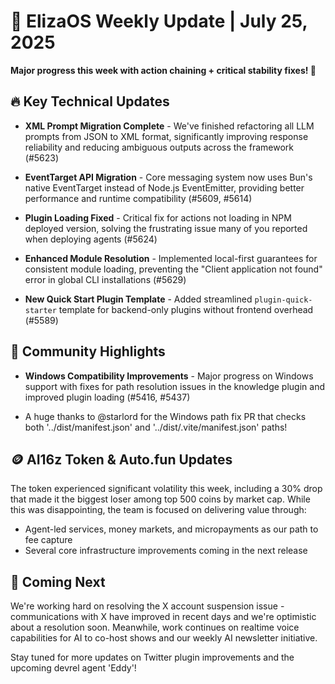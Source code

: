 # 🚀 ElizaOS Weekly Update | July 25, 2025

**Major progress this week with action chaining + critical stability fixes! 🎉**

## 🔥 Key Technical Updates

* **XML Prompt Migration Complete** - We've finished refactoring all LLM prompts from JSON to XML format, significantly improving response reliability and reducing ambiguous outputs across the framework (#5623)

* **EventTarget API Migration** - Core messaging system now uses Bun's native EventTarget instead of Node.js EventEmitter, providing better performance and runtime compatibility (#5609, #5614)

* **Plugin Loading Fixed** - Critical fix for actions not loading in NPM deployed version, solving the frustrating issue many of you reported when deploying agents (#5624)

* **Enhanced Module Resolution** - Implemented local-first guarantees for consistent module loading, preventing the "Client application not found" error in global CLI installations (#5629)

* **New Quick Start Plugin Template** - Added streamlined `plugin-quick-starter` template for backend-only plugins without frontend overhead (#5589)

## 💬 Community Highlights

* **Windows Compatibility Improvements** - Major progress on Windows support with fixes for path resolution issues in the knowledge plugin and improved plugin loading (#5416, #5437)

* A huge thanks to @starlord for the Windows path fix PR that checks both '../dist/manifest.json' and '../dist/.vite/manifest.json' paths!

## 🪙 AI16z Token & Auto.fun Updates

The token experienced significant volatility this week, including a 30% drop that made it the biggest loser among top 500 coins by market cap. While this was disappointing, the team is focused on delivering value through:

* Agent-led services, money markets, and micropayments as our path to fee capture
* Several core infrastructure improvements coming in the next release

## 🔮 Coming Next

We're working hard on resolving the X account suspension issue - communications with X have improved in recent days and we're optimistic about a resolution soon. Meanwhile, work continues on realtime voice capabilities for AI to co-host shows and our weekly AI newsletter initiative.

Stay tuned for more updates on Twitter plugin improvements and the upcoming devrel agent 'Eddy'!